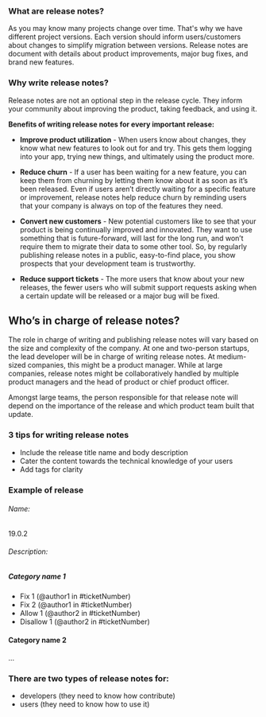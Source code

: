 ### What are release notes?
As you may know many projects change over time. 
That's why we have different project versions.
Each version should inform users/customers about changes
to simplify migration between versions.
Release notes are document with details about 
product improvements, major bug fixes, and brand new features.

### Why write release notes?

Release notes are not an optional step in the release cycle.
They inform your community about improving the product,
taking feedback, and using it.

**Benefits of writing release notes for every important release:**

- **Improve product utilization** - 
  When users know about changes, they know what new features
  to look out for and try. This gets them logging into your app, 
  trying new things, and ultimately using the product more.

- **Reduce churn** - If a user has been waiting for a new feature, you can 
  keep them from churning by letting them know about it as soon as it’s
  been released. Even if users aren’t directly waiting for a specific 
  feature or improvement, release notes help reduce churn by reminding 
  users that your company is always on top of the features they need.

- **Convert new customers** - New potential customers like to see that 
 your product is being continually improved and innovated. They want to 
 use something that is future-forward, will last for the long run, and
 won’t require them to migrate their data to some other tool. So, by 
 regularly publishing release notes in a public, easy-to-find place, 
 you show prospects that your development team is trustworthy.

- **Reduce support tickets** - The more users that know about your new 
 releases, the fewer users who will submit support requests asking when 
 a certain update will be released or a major bug will be fixed.

## Who’s in charge of release notes?
The role in charge of writing and publishing release notes will vary 
based on the size and complexity of the company. At one and two-person
startups, the lead developer will be in charge of writing release notes.
At medium-sized companies, this might be a product manager. While at 
large companies, release notes might be collaboratively handled by
multiple product managers and the head of product or chief product 
officer.

Amongst large teams, the person responsible for that release note will depend on the importance of the release and which product team built that update.

### 3 tips for writing release notes

- Include the release title name and body description
- Cater the content towards the technical knowledge of your users
- Add tags for clarity


### Example of release
###### Name: 
19.0.2
###### Description:
##### Category name 1
- Fix 1 (@author1 in #ticketNumber)
- Fix 2 (@author1 in #ticketNumber)
- Allow 1  (@author2 in #ticketNumber)
- Disallow 1  (@author2 in #ticketNumber)
#### Category name 2 
...


### There are two types of release notes for:
- developers (they need to know how contribute)
- users (they need to know how to use it)





